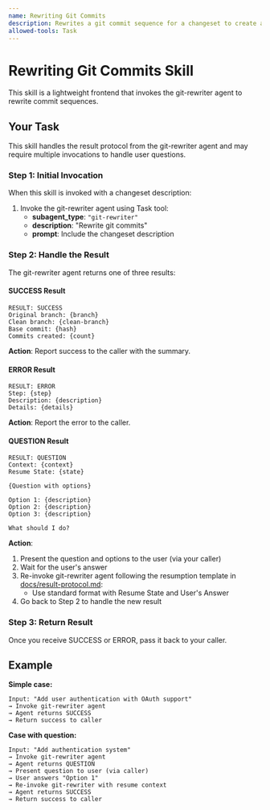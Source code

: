 ```yaml
---
name: Rewriting Git Commits
description: Rewrites a git commit sequence for a changeset to create a clean branch with commits optimized for readability and review
allowed-tools: Task
---
```


# Rewriting Git Commits Skill

This skill is a lightweight frontend that invokes the git-rewriter agent to rewrite commit sequences.

## Your Task

This skill handles the result protocol from the git-rewriter agent and may require multiple invocations to handle user questions.

### Step 1: Initial Invocation

When this skill is invoked with a changeset description:

1. Invoke the git-rewriter agent using Task tool:
   - **subagent_type**: `"git-rewriter"`
   - **description**: "Rewrite git commits"
   - **prompt**: Include the changeset description

### Step 2: Handle the Result

The git-rewriter agent returns one of three results:

#### SUCCESS Result
```
RESULT: SUCCESS
Original branch: {branch}
Clean branch: {clean-branch}
Base commit: {hash}
Commits created: {count}
```

**Action**: Report success to the caller with the summary.

#### ERROR Result
```
RESULT: ERROR
Step: {step}
Description: {description}
Details: {details}
```

**Action**: Report the error to the caller.

#### QUESTION Result
```
RESULT: QUESTION
Context: {context}
Resume State: {state}

{Question with options}

Option 1: {description}
Option 2: {description}
Option 3: {description}

What should I do?
```

**Action**:
1. Present the question and options to the user (via your caller)
2. Wait for the user's answer
3. Re-invoke git-rewriter agent following the resumption template in [docs/result-protocol.md](../../docs/result-protocol.md):
   - Use standard format with Resume State and User's Answer
4. Go back to Step 2 to handle the new result

### Step 3: Return Result

Once you receive SUCCESS or ERROR, pass it back to your caller.

## Example

**Simple case:**
```
Input: "Add user authentication with OAuth support"
→ Invoke git-rewriter agent
→ Agent returns SUCCESS
→ Return success to caller
```

**Case with question:**
```
Input: "Add authentication system"
→ Invoke git-rewriter agent
→ Agent returns QUESTION
→ Present question to user (via caller)
→ User answers "Option 1"
→ Re-invoke git-rewriter with resume context
→ Agent returns SUCCESS
→ Return success to caller
```
